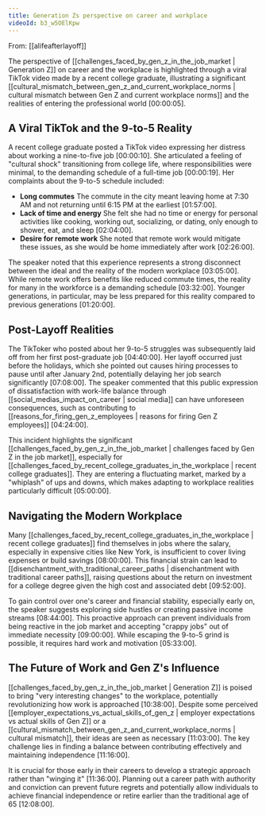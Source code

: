 ```yaml
---
title: Generation Zs perspective on career and workplace
videoId: b3_w5OElKpw
---
```


From: [[alifeafterlayoff]] <br/> 

The perspective of [[challenges_faced_by_gen_z_in_the_job_market | Generation Z]] on career and the workplace is highlighted through a viral TikTok video made by a recent college graduate, illustrating a significant [[cultural_mismatch_between_gen_z_and_current_workplace_norms | cultural mismatch between Gen Z and current workplace norms]] and the realities of entering the professional world <a class="yt-timestamp" data-t="00:00:05">[00:00:05]</a>.

## A Viral TikTok and the 9-to-5 Reality

A recent college graduate posted a TikTok video expressing her distress about working a nine-to-five job <a class="yt-timestamp" data-t="00:00:10">[00:00:10]</a>. She articulated a feeling of "cultural shock" transitioning from college life, where responsibilities were minimal, to the demanding schedule of a full-time job <a class="yt-timestamp" data-t="00:00:19">[00:00:19]</a>. Her complaints about the 9-to-5 schedule included:
*   **Long commutes** The commute in the city meant leaving home at 7:30 AM and not returning until 6:15 PM at the earliest <a class="yt-timestamp" data-t="01:57:00">[01:57:00]</a>.
*   **Lack of time and energy** She felt she had no time or energy for personal activities like cooking, working out, socializing, or dating, only enough to shower, eat, and sleep <a class="yt-timestamp" data-t="02:04:00">[02:04:00]</a>.
*   **Desire for remote work** She noted that remote work would mitigate these issues, as she would be home immediately after work <a class="yt-timestamp" data-t="02:26:00">[02:26:00]</a>.

The speaker noted that this experience represents a strong disconnect between the ideal and the reality of the modern workplace <a class="yt-timestamp" data-t="03:05:00">[03:05:00]</a>. While remote work offers benefits like reduced commute times, the reality for many in the workforce is a demanding schedule <a class="yt-timestamp" data-t="03:32:00">[03:32:00]</a>. Younger generations, in particular, may be less prepared for this reality compared to previous generations <a class="yt-timestamp" data-t="01:20:00">[01:20:00]</a>.

## Post-Layoff Realities

The TikToker who posted about her 9-to-5 struggles was subsequently laid off from her first post-graduate job <a class="yt-timestamp" data-t="04:40:00">[04:40:00]</a>. Her layoff occurred just before the holidays, which she pointed out causes hiring processes to pause until after January 2nd, potentially delaying her job search significantly <a class="yt-timestamp" data-t="07:08:00">[07:08:00]</a>. The speaker commented that this public expression of dissatisfaction with work-life balance through [[social_medias_impact_on_career | social media]] can have unforeseen consequences, such as contributing to [[reasons_for_firing_gen_z_employees | reasons for firing Gen Z employees]] <a class="yt-timestamp" data-t="04:24:00">[04:24:00]</a>.

This incident highlights the significant [[challenges_faced_by_gen_z_in_the_job_market | challenges faced by Gen Z in the job market]], especially for [[challenges_faced_by_recent_college_graduates_in_the_workplace | recent college graduates]]. They are entering a fluctuating market, marked by a "whiplash" of ups and downs, which makes adapting to workplace realities particularly difficult <a class="yt-timestamp" data-t="05:00:00">[05:00:00]</a>.

## Navigating the Modern Workplace

Many [[challenges_faced_by_recent_college_graduates_in_the_workplace | recent college graduates]] find themselves in jobs where the salary, especially in expensive cities like New York, is insufficient to cover living expenses or build savings <a class="yt-timestamp" data-t="08:00:00">[08:00:00]</a>. This financial strain can lead to [[disenchantment_with_traditional_career_paths | disenchantment with traditional career paths]], raising questions about the return on investment for a college degree given the high cost and associated debt <a class="yt-timestamp" data-t="09:52:00">[09:52:00]</a>.

To gain control over one's career and financial stability, especially early on, the speaker suggests exploring side hustles or creating passive income streams <a class="yt-timestamp" data-t="08:44:00">[08:44:00]</a>. This proactive approach can prevent individuals from being reactive in the job market and accepting "crappy jobs" out of immediate necessity <a class="yt-timestamp" data-t="09:00:00">[09:00:00]</a>. While escaping the 9-to-5 grind is possible, it requires hard work and motivation <a class="yt-timestamp" data-t="05:33:00">[05:33:00]</a>.

## The Future of Work and Gen Z's Influence

[[challenges_faced_by_gen_z_in_the_job_market | Generation Z]] is poised to bring "very interesting changes" to the workplace, potentially revolutionizing how work is approached <a class="yt-timestamp" data-t="10:38:00">[10:38:00]</a>. Despite some perceived [[employer_expectations_vs_actual_skills_of_gen_z | employer expectations vs actual skills of Gen Z]] or a [[cultural_mismatch_between_gen_z_and_current_workplace_norms | cultural mismatch]], their ideas are seen as necessary <a class="yt-timestamp" data-t="11:03:00">[11:03:00]</a>. The key challenge lies in finding a balance between contributing effectively and maintaining independence <a class="yt-timestamp" data-t="11:16:00">[11:16:00]</a>.

It is crucial for those early in their careers to develop a strategic approach rather than "winging it" <a class="yt-timestamp" data-t="11:36:00">[11:36:00]</a>. Planning out a career path with authority and conviction can prevent future regrets and potentially allow individuals to achieve financial independence or retire earlier than the traditional age of 65 <a class="yt-timestamp" data-t="12:08:00">[12:08:00]</a>.